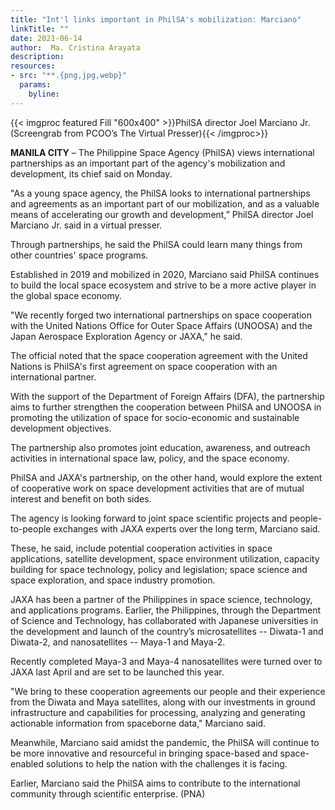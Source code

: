 ```yaml
---
title: "Int'l links important in PhilSA's mobilization: Marciano"
linkTitle: ""
date: 2021-06-14
author:  Ma. Cristina Arayata
description:
resources:
- src: "**.{png,jpg,webp}"
  params:
    byline: 
---
```

{{< imgproc featured Fill "600x400" >}}PhilSA director Joel Marciano Jr. (Screengrab from PCOO’s The Virtual Presser){{< /imgproc>}}

**MANILA CITY** –  The Philippine Space Agency (PhilSA) views international partnerships as an important part of the agency's mobilization and development, its chief said on Monday.

"As a young space agency, the PhilSA looks to international partnerships and agreements as an important part of our mobilization, and as a valuable means of accelerating our growth and development,” PhilSA director Joel Marciano Jr. said in a virtual presser.

Through partnerships, he said the PhilSA could learn many things from other countries' space programs.

Established in 2019 and mobilized in 2020, Marciano said PhilSA continues to build the local space ecosystem and strive to be a more active player in the global space economy.

"We recently forged two international partnerships on space cooperation with the United Nations Office for Outer Space Affairs (UNOOSA) and the Japan Aerospace Exploration Agency or JAXA," he said.

The official noted that the space cooperation agreement with the United Nations is PhilSA's first agreement on space cooperation with an international partner.

With the support of the Department of Foreign Affairs (DFA), the partnership aims to further strengthen the cooperation between PhilSA and UNOOSA in promoting the utilization of space for socio-economic and sustainable development objectives.

The partnership also promotes joint education, awareness, and outreach activities in international space law, policy, and the space economy.

PhilSA and JAXA's partnership, on the other hand, would explore the extent of cooperative work on space development activities that are of mutual interest and benefit on both sides.

The agency is looking forward to joint space scientific projects and people-to-people exchanges with JAXA experts over the long term, Marciano said.

These, he said, include potential cooperation activities in space applications, satellite development, space environment utilization, capacity building for space technology, policy and legislation; space science and space exploration, and space industry promotion.

JAXA has been a partner of the Philippines in space science, technology, and applications programs. Earlier, the Philippines, through the Department of Science and Technology, has collaborated with Japanese universities in the development and launch of the country’s microsatellites -- Diwata-1 and Diwata-2, and nanosatellites -- Maya-1 and Maya-2.

Recently completed Maya-3 and Maya-4 nanosatellites were turned over to JAXA last April and are set to be launched this year.

"We bring to these cooperation agreements our people and their experience from the Diwata and Maya satellites, along with our investments in ground infrastructure and capabilities for processing, analyzing and generating actionable information from spaceborne data," Marciano said.

Meanwhile, Marciano said amidst the pandemic, the PhilSA will continue to be more innovative and resourceful in bringing space-based and space-enabled solutions to help the nation with the challenges it is facing.

Earlier, Marciano said the PhilSA aims to contribute to the international community through scientific enterprise. (PNA)